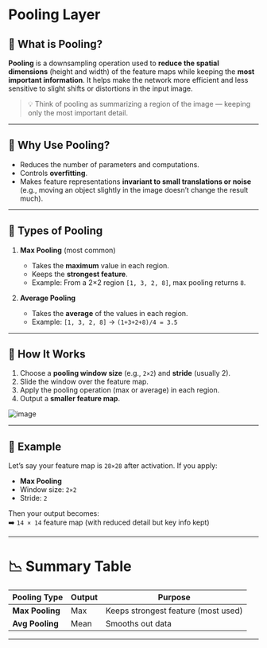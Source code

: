 # **Pooling Layer**

## 🔹 **What is Pooling?**

**Pooling** is a downsampling operation used to **reduce the spatial dimensions** (height and width) of the feature maps while keeping the **most important information**. It helps make the network more efficient and less sensitive to slight shifts or distortions in the input image.

> 💡 Think of pooling as summarizing a region of the image — keeping only the most important detail.

---

## 🔹 **Why Use Pooling?**

- Reduces the number of parameters and computations.
- Controls **overfitting**.
- Makes feature representations **invariant to small translations or noise** (e.g., moving an object slightly in the image doesn’t change the result much).

---

## 🔹 **Types of Pooling**

1. **Max Pooling** (most common)
   - Takes the **maximum** value in each region.
   - Keeps the **strongest feature**.
   - Example: From a 2×2 region `[1, 3, 2, 8]`, max pooling returns `8`.

2. **Average Pooling**
   - Takes the **average** of the values in each region.
   - Example: `[1, 3, 2, 8]` → `(1+3+2+8)/4 = 3.5`

---

## 🔹 **How It Works**

1. Choose a **pooling window size** (e.g., `2×2`) and **stride** (usually 2).
2. Slide the window over the feature map.
3. Apply the pooling operation (max or average) in each region.
4. Output a **smaller feature map**.

![image](https://github.com/user-attachments/assets/b16a41ff-60a2-49ff-ac43-296551aa9363)

---

## 🧠 Example

Let’s say your feature map is `28×28` after activation. If you apply:
- **Max Pooling**
- Window size: `2×2`
- Stride: `2`

Then your output becomes:  
➡️ `14 × 14` feature map (with reduced detail but key info kept)

---

# 📉 Summary Table

| Pooling Type   | Output | Purpose                            |
|----------------|--------|------------------------------------|
| **Max Pooling**| Max    | Keeps strongest feature (most used)|
| **Avg Pooling**| Mean   | Smooths out data                   |

---
